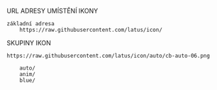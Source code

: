URL ADRESY UMÍSTĚNÍ IKONY

    základní adresa
        https://raw.githubusercontent.com/latus/icon/

SKUPINY IKON

    https://raw.githubusercontent.com/latus/icon/auto/cb-auto-06.png
    
        auto/
        anim/
        blue/
